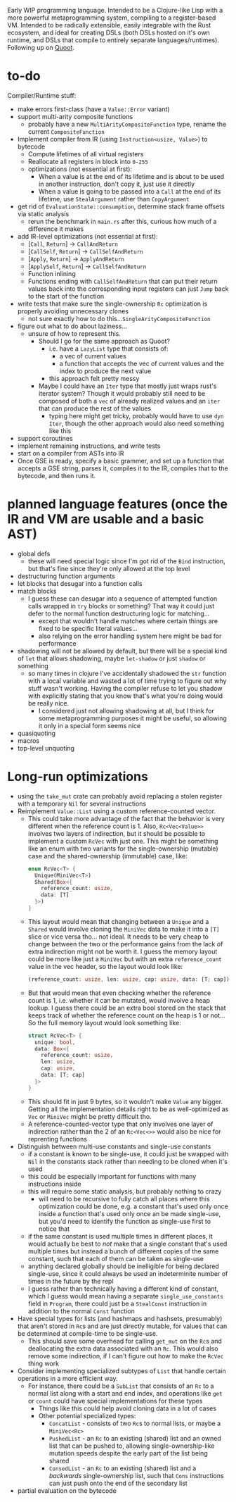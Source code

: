 Early WIP programming language. Intended to be a Clojure-like Lisp with a more powerful metaprogramming system, compiling to a register-based VM. Intended to be radically extensible, easily integrable with the Rust ecosystem, and ideal for creating DSLs (both DSLs hosted on it's own runtime, and DSLs that compile to entirely separate languages/runtimes). Following up on [Quoot](https://github.com/Ella-Hoeppner/Quoot).

# to-do
Compiler/Runtime stuff:
* make errors first-class (have a `Value::Error` variant)
* support multi-arity composite functions
  * probably have a new `MultiArityCompositeFunction` type, rename the current `CompositeFunction`
* Implement compiler from IR (using `Instruction<usize, Value>`) to bytecode
  * Compute lifetimes of all virtual registers
  * Reallocate all registers in block into `0-255`
  * optimizations (not essential at first):
    * When a value is at the end of its lifetime and is about to be used in another instruction, don't copy it, just use it directly
    * When a value is going to be passed into a `Call` at the end of its lifetime, use `StealArgument` rather than `CopyArgument`
* get rid of `EvaluationState::consumption`, determine stack frame offsets via static analysis
  * rerun the benchmark in `main.rs` after this, curious how much of a difference it makes
* add IR-level optimizations (not essential at first):
  * [`Call`, `Return`] -> `CallAndReturn`
  * [`CallSelf`, `Return`] -> `CallSelfAndReturn`
  * [`Apply`, `Return`] -> `ApplyAndReturn`
  * [`ApplySelf`, `Return`] -> `CallSelfAndReturn`
  * Function inlining
  * Functions ending with `CallSelfAndReturn` that can put their return values back into the corresponding input registers can just `Jump` back to the start of the function
* write tests that make sure the single-ownership `Rc` optimization is properly avoiding unnecessary clones
  * not sure exactly how to do this...`SingleArityCompositeFunction`
* figure out what to do about laziness...
  * unsure of how to represent this.
    * Should I go for the same approach as Quoot?
      * i.e. have a `LazyList` type that consists of:
        * a vec of current values
        * a function that accepts the vec of current values and the index to produce the next value
      * this approach felt pretty messy
    * Maybe I could have an `Iter` type that mostly just wraps rust's iterator system? Though it would probably still need to be composed of both a `vec` of already realized values and an `iter` that can produce the rest of the values
      * typing here might get tricky, probably would have to use `dyn Iter`, though the other approach would also need something like this
* support coroutines
* implement remaining instructions, and write tests
* start on a compiler from ASTs into IR
* Once GSE is ready, specify a basic grammer, and set up a function that accepts a GSE string, parses it, compiles it to the IR, compiles that to the bytecode, and then runs it.

# planned language features (once the IR and VM are usable and a basic AST)
* global defs
  * these will need special logic since I'm got rid of the `Bind` instruction, but that's fine since they're only allowed at the top level
* destructuring function arguments
* let blocks that desugar into a function calls
* match blocks
  * I guess these can desugar into a sequence of attempted function calls wrapped in `try` blocks or something? That way it could just defer to the normal function destructuring logic for matching...
    * except that wouldn't handle matches where certain things are fixed to be specific literal values...
    * also relying on the error handling system here might be bad for performance
* shadowing will not be allowed by default, but there will be a special kind of `let` that allows shadowing, maybe `let-shadow` or just `shadow` or something
  * so many times in clojure I've accidentally shadowed the `str` function with a local variable and wasted a lot of time trying to figure out why stuff wasn't working. Having the compiler refuse to let you shadow with explicitly stating that you know that's what you're doing would be really nice.
    * I considered just not allowing shadowing at all, but I think for some metaprogramming purposes it might be useful, so allowing it only in a special form seems nice
* quasiquoting
* macros
* top-level unquoting

# Long-run optimizations
* using the `take_mut` crate can probably avoid replacing a stolen register with a temporary `Nil` for several instructions
* Reimplement `Value::List` using a custom reference-counted vector.
  * This could take more advantage of the fact that the behavior is very different when the reference count is 1. Also, `Rc<Vec<Value>>` involves two layers of indirection, but it should be possible to implement a custom `RcVec` with just one. This might be something like an enum with two variants for the single-ownership (mutable) case and the shared-ownership (immutable) case, like:
    ```rust
    enum RcVec<T> {
      Unique(MiniVec<T>)
      Shared(Box<{
        reference_count: usize,
        data: [T]
      }>)
    }
    ```
  * This layout would mean that changing between a `Unique` and a `Shared` would involve cloning the `MiniVec` data to make it into a `[T]` slice or vice versa tho... not ideal. It needs to be very cheap to change between the two or the performance gains from the lack of extra indirection might not be worth it. I guess the memory layout could be more like just a `MiniVec` but with an extra `reference_count` value in the vec header, so the layout would look like:
    ```rust
    (reference_count: usize, len: usize, cap: usize, data: [T; cap])
    ```
  * But that would mean that even checking whether the reference count is 1, i.e. whether it can be mutated, would involve a heap lookup. I guess there could be an extra bool stored on the stack that keeps track of whether the reference count on the heap is 1 or not... So the full memory layout would look something like:
    ```rust
    struct RcVec<T> {
      unique: bool,
      data: Box<{
        reference_count: usize,
        len: usize,
        cap: usize,
        data: [T; cap]
      }>
    }
    ```
  * This should fit in just 9 bytes, so it wouldn't make `Value` any bigger. Getting all the implementation details right to be as well-optimized as `Vec` or `MiniVec` might be pretty difficult tho.
  * A reference-counted-vector type that only involves one layer of indirection rather than the 2 of an `Rc<Vec<>>` would also be nice for reprenting functions 
* Distinguish between multi-use constants and single-use constants
  * if a constant is known to be single-use, it could just be swapped with `Nil` in the constants stack rather than needing to be cloned when it's used
  * this could be especially important for functions with many instructions inside
  * this will require some static analysis, but probably nothing to crazy
    * will need to be recursive to fully catch all places where this optimization could be done, e.g. a constant that's used only once inside a function that's used only once an be made single-use, but you'd need to identify the function as single-use first to notice that
  * if the same constant is used multiple times in different places, it would actually be best to *not* make that a single constant that's used multiple times but instead a bunch of different copies of the same constant, such that each of them can be taken as single-use
  * anything declared globally should be inelligible for being declared single-use, since it could always be used an indeterminite number of times in the future by the repl
  * I guess rather than technically having a different kind of constant, which I guess would mean having a separate `single_use_constants` field in `Program`, there could just be a `StealConst` instruction in addition to the normal `Const` function
* Have special types for lists (and hashmaps and hashsets, presumably) that aren't stored in `Rc`s and are just directly mutable, for values that can be determined at compile-time to be single-use.
  * This should save some overhead for calling `get_mut` on the `Rc`s and deallocating the extra data associated with an `Rc`. This would also remove some indirection, if I can't figure out how to make the `RcVec` thing work
* Consider implementing specialized subtypes of `List` that handle certain operations in a more efficient way.
  * For instance, there could be a `SubList` that consists of an `Rc` to a normal list along with a start and end index, and operations like `get` or `count` could have special implementations for these types
    * Things like this could help avoid cloning data in a lot of cases
    * Other potential specialized types:
      * `ConcatList` - consists of two `Rc`s to normal lists, or maybe a `MiniVec<Rc>`
      * `PushedList` - an `Rc` to an existing (shared) list and an owned list that can be pushed to, allowing single-ownership-like mutation speeds despite the early part of the list being shared
      * `ConsedList` - an `Rc` to an existing (shared) list and a *backwards* single-ownership list, such that `Cons` instructions can just push onto the end of the secondary list
* partial evaluation on the bytecode
